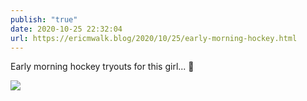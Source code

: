 ```yaml
---
publish: "true"
date: 2020-10-25 22:32:04
url: https://ericmwalk.blog/2020/10/25/early-morning-hockey.html
---
```


Early morning hockey tryouts for this girl... 🏒

![](https://ericmwalk.blog/uploads/2020/f4a1523354.jpg)